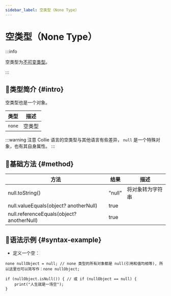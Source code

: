 ```yaml
---
sidebar_label: 空类型（None Type）
---
```


# 空类型（None Type）

:::info

空类型为[不可变类型](./#immutable-data-type)。

:::

## 🐳类型简介 {#intro}

空类型也是一个对象。

|  类型  | 描述   |
| :----: | ------ |
| `none` | 空类型 |

:::warning 注意
Collie 语言的空类型与其他语言有些差异， `null` 是一个特殊对象，也有其自身属性。
:::

## 🏅基础方法 {#method}

| 方法                                      | 结果   | 描述             |
| ----------------------------------------- | ------ | ---------------- |
| null.toString()                           | "null" | 将对象转为字符串 |
| null.valueEquals(object? anotherNull)     | true   |                  |
| null.referenceEquals(object? anotherNull) | true   |                  |

## 🏅语法示例 {#syntax-example}

- 定义一个空：

```collie
none nullObject = null; // none 类型的所有对象都是 null(引用和值均相等), 所以这里也可以简写作：none nullObject;

if (nullObject.isNull()) { // 或 if (nullObject == null) {
    print("人生就是一场空");
}
```
